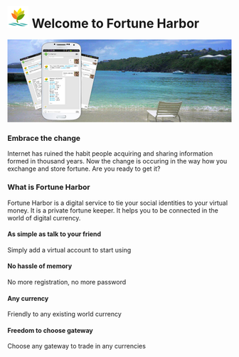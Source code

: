 ![logo](assets/img/logo48.png) Welcome to Fortune Harbor
==========



![](assets/img/srb3.jpg)

### Embrace the change

Internet has ruined the habit people acquiring and sharing information formed in thousand years. Now the change is occuring in the way how you exchange and store fortune. Are you ready to get it?


### What is Fortune Harbor


Fortune Harbor is a digital service to tie your social identities to your virtual money. It is a private fortune keeper. It helps you to be connected in the world of digital currency.

#### As simple as talk to your friend
Simply add a virtual account to start using

#### No hassle of memory
No more registration, no more password

#### Any currency
Friendly to any existing world currency

#### Freedom to choose gateway
Choose any gateway to trade in any currencies

